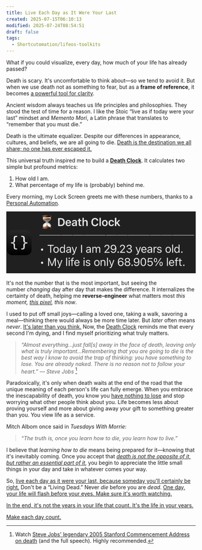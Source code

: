 ```yaml
---
title: Live Each Day as It Were Your Last
created: 2025-07-15T06:10:13
modified: 2025-07-24T08:54:51
draft: false
tags:
  - Shortcutomation/lifeos-toolkits
---
```


What if you could visualize, every day, how much of your life has already passed?

Death is scary. It's uncomfortable to think about—so we tend to avoid it. But when we use death not as something to fear, but as a **frame of reference**, it becomes [a powerful tool for clarity](https://youtu.be/UF8uR6Z6KLc?t=580).

Ancient wisdom always teaches us life principles and philosophies. They stood the test of time for a reason. I like the Stoic “live as if today were your last” mindset and _Memento Mori_, a Latin phrase that translates to “remember that you must die.”

Death is the ultimate equalizer. Despite our differences in appearance, cultures, and beliefs, we are all going to die. [Death is the destination we all share; no one has ever escaped it.](https://youtu.be/UF8uR6Z6KLc?t=723)

This universal truth inspired me to build a **[Death Clock](https://shortcutomation.com/gallery/shared/death-clock/)**. It calculates two simple but profound metrics:

1. How old I am.
2. What percentage of my life is (probably) behind me.

Every morning, my Lock Screen greets me with these numbers, thanks to a [Personal Automation](https://support.apple.com/guide/shortcuts/intro-to-personal-automation-apd690170742/ios).

![](../_attachments/e0b4637539a67143518431b5b1106a7c.png)

It's not the number that is the most important, but seeing the number _changing_ day after day that makes the difference. It internalizes the certainty of death, helping me **reverse-engineer** what matters most _this moment, [this pixel](https://waitbutwhy.com/2013/11/life-is-picture-but-you-live-in-pixel.html), this now_.

I used to put off small joys—calling a loved one, taking a walk, savoring a meal—thinking there would always be more time later. But _later_ often means _never_. [It's later than you think.](https://www.youtube.com/watch?v=nFxjnUPRwx4) Now, the [Death Clock](https://shortcutomation.com/gallery/shared/death-clock/) reminds me that every second I'm dying, and I find myself prioritizing what truly matters.

> _“Almost everything…just fall[s] away in the face of death, leaving only what is truly important…Remembering that you are going to die is the best way I know to avoid the trap of thinking: you have something to lose. You are already naked. There is no reason not to follow your heart.” — Steve Jobs_ [^1]

Paradoxically, it's only when death waits at the end of the road that the unique meaning of each person's life can fully emerge. When you embrace the inescapability of death, you know you [have nothing to lose](https://youtu.be/UF8uR6Z6KLc?t=587) and stop worrying what other people think about you. Life becomes less about proving yourself and more about giving away your gift to something greater than you. You view life as a service.

Mitch Albom once said in _Tuesdays With Morrie_:

> _“The truth is, once you learn how to die, you learn how to live.”_

I believe that _learning how to die_ means being prepared for it—knowing that it's inevitably coming. Once you accept that _[death is not the opposite of it, but rather an essential part of it](https://www.goodreads.com/quotes/83202-death-is-not-the-opposite-of-life-but-a-part)_, you begin to appreciate the little small things in your day and take in whatever comes your way.

So, [live each day as it were your last, because someday you'll certainly be right.](https://youtu.be/UF8uR6Z6KLc?t=552) Don't be a “Living Dead.” Never _die_ before you are _dead_. [One day, your life will flash before your eyes. Make sure it's worth watching.](https://www.goodreads.com/quotes/254656-one-day-your-life-will-flash-before-your-eyes-make)

[In the end, it's not the years in your life that count. It's the life in your years.](https://www.goodreads.com/quotes/5851097-and-in-the-end-it-s-not-the-years-in-your)

[Make each day count.](https://youtu.be/JYdCltjvrxg)

[^1]: Watch [Steve Jobs' legendary 2005 Stanford Commencement Address on death](https://youtu.be/UF8uR6Z6KLc?t=544) (and the full speech). Highly recommended.
